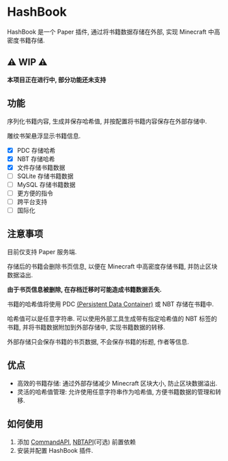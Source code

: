 # HashBook

HashBook 是一个 Paper 插件, 通过将书籍数据存储在外部, 实现 Minecraft 中高密度书籍存储.

## :warning: WIP :warning:

**本项目正在进行中, 部分功能还未支持**

## 功能

序列化书籍内容, 生成并保存哈希值, 并按配置将书籍内容保存在外部存储中.

雕纹书架悬浮显示书籍信息.

- [x] PDC 存储哈希
- [x] NBT 存储哈希
- [x] 文件存储书籍数据
- [ ] SQLite 存储书籍数据
- [ ] MySQL 存储书籍数据
- [ ] 更方便的指令
- [ ] 跨平台支持
- [ ] 国际化

## 注意事项

目前仅支持 Paper 服务端.

存储后的书籍会删除书页信息, 以便在 Minecraft 中高密度存储书籍, 并防止区块数据溢出.

**由于书页信息被删除, 在存档迁移时可能造成书籍数据丢失.**

书籍的哈希值将使用 PDC [(Persistent Data Container)](https://docs.papermc.io/paper/dev/pdc) 或 NBT 存储在书籍中.

哈希值可以是任意字符串. 可以使用外部工具生成带有指定哈希值的 NBT 标签的书籍, 并将书籍数据附加到外部存储中, 实现书籍数据的转移.

外部存储只会保存书籍的书页数据, 不会保存书籍的标题, 作者等信息.

## 优点

- 高效的书籍存储: 通过外部存储减少 Minecraft 区块大小, 防止区块数据溢出.
- 灵活的哈希值管理: 允许使用任意字符串作为哈希值, 方便书籍数据的管理和转移.

## 如何使用

1. 添加 [CommandAPI](https://www.spigotmc.org/resources/api-commandapi-1-16-5-1-20-6.62353/),
   [NBTAPI](https://www.spigotmc.org/resources/nbt-api.7939/)(可选) 前置依赖
2. 安装并配置 HashBook 插件.
